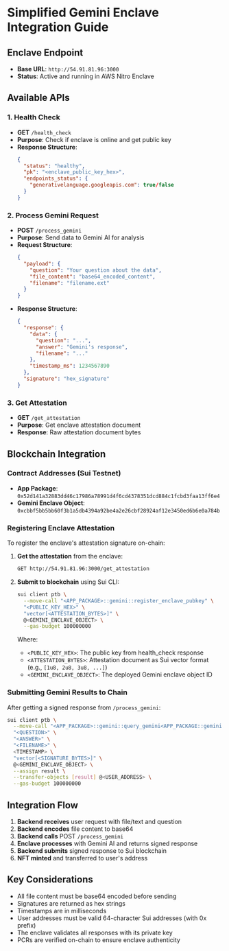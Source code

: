 # Simplified Gemini Enclave Integration Guide

## Enclave Endpoint
- **Base URL**: `http://54.91.81.96:3000`
- **Status**: Active and running in AWS Nitro Enclave

## Available APIs

### 1. Health Check
- **GET** `/health_check`
- **Purpose**: Check if enclave is online and get public key
- **Response Structure**:
  ```json
  {
    "status": "healthy",
    "pk": "<enclave_public_key_hex>",
    "endpoints_status": {
      "generativelanguage.googleapis.com": true/false
    }
  }
  ```

### 2. Process Gemini Request
- **POST** `/process_gemini`
- **Purpose**: Send data to Gemini AI for analysis
- **Request Structure**:
  ```json
  {
    "payload": {
      "question": "Your question about the data",
      "file_content": "base64_encoded_content",
      "filename": "filename.ext"
    }
  }
  ```
- **Response Structure**:
  ```json
  {
    "response": {
      "data": {
        "question": "...",
        "answer": "Gemini's response",
        "filename": "..."
      },
      "timestamp_ms": 1234567890
    },
    "signature": "hex_signature"
  }
  ```

### 3. Get Attestation
- **GET** `/get_attestation`
- **Purpose**: Get enclave attestation document
- **Response**: Raw attestation document bytes

## Blockchain Integration

### Contract Addresses (Sui Testnet)
- **App Package**: `0x52d141a32883dd46c17986a78991d4f6cd4378351dcd884c1fcbd3faa13ff6e4`
- **Gemini Enclave Object**: `0xcbbf5bb5bb60f3b1a5db4394a92be4a2e26cbf28924af12e3450ed6b6e0a784b`

### Registering Enclave Attestation

To register the enclave's attestation signature on-chain:

1. **Get the attestation** from the enclave:
   ```bash
   GET http://54.91.81.96:3000/get_attestation
   ```

2. **Submit to blockchain** using Sui CLI:
   ```bash
   sui client ptb \
     --move-call "<APP_PACKAGE>::gemini::register_enclave_pubkey" \
     "<PUBLIC_KEY_HEX>" \
     "vector[<ATTESTATION_BYTES>]" \
     @<GEMINI_ENCLAVE_OBJECT> \
     --gas-budget 100000000
   ```

   Where:
   - `<PUBLIC_KEY_HEX>`: The public key from health_check response
   - `<ATTESTATION_BYTES>`: Attestation document as Sui vector format (e.g., `[1u8, 2u8, 3u8, ...]`)
   - `<GEMINI_ENCLAVE_OBJECT>`: The deployed Gemini enclave object ID

### Submitting Gemini Results to Chain

After getting a signed response from `/process_gemini`:

```bash
sui client ptb \
  --move-call "<APP_PACKAGE>::gemini::query_gemini<APP_PACKAGE::gemini::GEMINI>" \
  "<QUESTION>" \
  "<ANSWER>" \
  "<FILENAME>" \
  <TIMESTAMP> \
  "vector[<SIGNATURE_BYTES>]" \
  @<GEMINI_ENCLAVE_OBJECT> \
  --assign result \
  --transfer-objects [result] @<USER_ADDRESS> \
  --gas-budget 100000000
```

## Integration Flow

1. **Backend receives** user request with file/text and question
2. **Backend encodes** file content to base64
3. **Backend calls** POST `/process_gemini` 
4. **Enclave processes** with Gemini AI and returns signed response
5. **Backend submits** signed response to Sui blockchain
6. **NFT minted** and transferred to user's address

## Key Considerations

- All file content must be base64 encoded before sending
- Signatures are returned as hex strings
- Timestamps are in milliseconds
- User addresses must be valid 64-character Sui addresses (with 0x prefix)
- The enclave validates all responses with its private key
- PCRs are verified on-chain to ensure enclave authenticity 